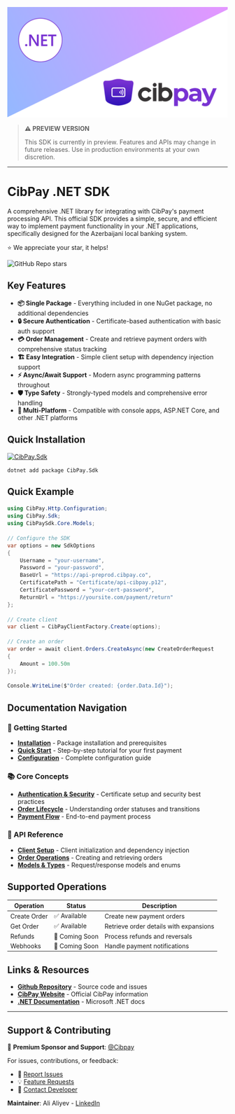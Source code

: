 ![Cibpay .NET SDK Github readme banner](docs/assets/CibPayBanner.png)

> **⚠️ PREVIEW VERSION** 
> 
> This SDK is currently in preview. Features and APIs may change in future releases. 
> Use in production environments at your own discretion.

---

# CibPay .NET SDK

A comprehensive .NET library for integrating with CibPay's payment processing API. This official SDK provides a simple, secure, and efficient way to implement payment functionality in your .NET applications, specifically designed for the Azerbaijani local banking system.

⭐ We appreciate your star, it helps! 

![GitHub Repo stars](https://img.shields.io/github/stars/alistein/cibpay-sdk-dotnet)

## Key Features

- **📦 Single Package** - Everything included in one NuGet package, no additional dependencies
- **🔒 Secure Authentication** - Certificate-based authentication with basic auth support
- **💳 Order Management** - Create and retrieve payment orders with comprehensive status tracking
- **🏗️ Easy Integration** - Simple client setup with dependency injection support
- **⚡ Async/Await Support** - Modern async programming patterns throughout
- **🛡️ Type Safety** - Strongly-typed models and comprehensive error handling
- **📱 Multi-Platform** - Compatible with console apps, ASP.NET Core, and other .NET platforms

## Quick Installation

[![CibPay.Sdk](https://img.shields.io/nuget/v/CibPay.Sdk?style=for-the-badge)](https://www.nuget.org/packages/CibPay.Sdk/)

```shell
dotnet add package CibPay.Sdk
```

## Quick Example

```csharp
using CibPay.Http.Configuration;
using CibPay.Sdk;
using CibPaySdk.Core.Models;

// Configure the SDK
var options = new SdkOptions
{
    Username = "your-username",
    Password = "your-password", 
    BaseUrl = "https://api-preprod.cibpay.co",
    CertificatePath = "Certificate/api-cibpay.p12",
    CertificatePassword = "your-cert-password",
    ReturnUrl = "https://yoursite.com/payment/return"
};

// Create client
var client = CibPayClientFactory.Create(options);

// Create an order
var order = await client.Orders.CreateAsync(new CreateOrderRequest 
{ 
    Amount = 100.50m 
});

Console.WriteLine($"Order created: {order.Data.Id}");
```

## Documentation Navigation

### 🚀 Getting Started
- **[Installation](getting-started/installation.md)** - Package installation and prerequisites
- **[Quick Start](getting-started/quick-start.md)** - Step-by-step tutorial for your first payment
- **[Configuration](getting-started/configuration.md)** - Complete configuration guide

### 📚 Core Concepts  
- **[Authentication & Security](core-concepts/authentication.md)** - Certificate setup and security best practices
- **[Order Lifecycle](core-concepts/order-lifecycle.md)** - Understanding order statuses and transitions
- **[Payment Flow](core-concepts/payment-flow.md)** - End-to-end payment process

### 📖 API Reference
- **[Client Setup](api-reference/client-setup.md)** - Client initialization and dependency injection
- **[Order Operations](api-reference/orders/create-order.md)** - Creating and retrieving orders
- **[Models & Types](api-reference/models/request-models.md)** - Request/response models and enums

## Supported Operations

| Operation | Status | Description |
|-----------|--------|-------------|
| Create Order | ✅ Available | Create new payment orders |
| Get Order | ✅ Available | Retrieve order details with expansions |
| Refunds | 🔄 Coming Soon | Process refunds and reversals |
| Webhooks | 🔄 Coming Soon | Handle payment notifications |


## Links & Resources
- **[Github Repository](https://github.com/alistein/cibpay-sdk-dotnet)** - Source code and issues
- **[CibPay Website](https://cibpay.az/en/home/)** - Official CibPay information
- **[.NET Documentation](https://docs.microsoft.com/en-us/dotnet/)** - Microsoft .NET docs

---

## Support & Contributing

💖 **Premium Sponsor and Support**: [@Cibpay](https://cibpay.az/en/home/)

For issues, contributions, or feedback:
- 🐛 [Report Issues](https://github.com/alistein/cibpay-sdk-dotnet/issues)
- 💡 [Feature Requests](https://github.com/alistein/cibpay-sdk-dotnet/discussions)
- 📧 [Contact Developer](https://www.linkedin.com/in/ali-aliyev-57393a168/)

**Maintainer**: Ali Aliyev - [LinkedIn](https://www.linkedin.com/in/ali-aliyev-57393a168/)  


